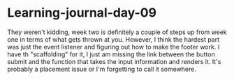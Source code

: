 # Learning-journal-day-09

They weren't kidding, week two is definitely a couple of steps up from week one in terms of what gets thrown at you. However, I think the hardest part was just the event listener and figuring out how to make the footer work. I have th "scaffolding" for it, I just am missing the link between the button submit and the function that takes the input information and renders it. It's probably a placement issue or I'm forgetting to call it somewhere.
